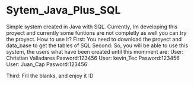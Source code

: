 # Sytem_Java_Plus_SQL
Simple system created in Java with SQL.
Currently, Im developing this proyect and currently some funtions are not completly 
as well you can try the proyect.
How to use it?
First: You need to download the proyect and data_base to get the tables of SQL
Second: So, you will be able to use this system, the users what have been created 
until this momment are:
 User: Christian Valladares Pasword:123456
 User: kevin_Tec Pasword:123456
 User: Juan_Cap Pasword:123456
 
Third: Fill the blanks, and enjoy it :D 
